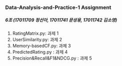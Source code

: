 ### Data-Analysis-and-Practice-1 Assignment
##### 6조 (17011709 정선아, 17011741 문성용, 17011742 김소영)
1) RatingMatrix.py: 과제 1
2) UserSimilarity.py: 과제 2
3) Memory-basedCF.py: 과제 3
4) PredictedRating.py : 과제 4
5) Precision&Recall&F1&NDCG.py : 과제 5
